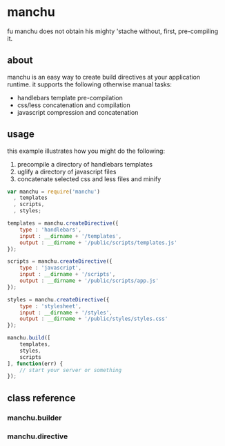 manchu
======

fu manchu does not obtain his mighty 'stache without, first, pre-compiling it.

## about

manchu is an easy way to create build directives at your application runtime. it supports the following otherwise manual tasks:

* handlebars template pre-compilation
* css/less concatenation and compilation
* javascript compression and concatenation

## usage

this example illustrates how you might do the following:

1. precompile a directory of handlebars templates
2. uglify a directory of javascript files
3. concatenate selected css and less files and minify

```javascript
var manchu = require('manchu')
  , templates
  , scripts,
  , styles;

templates = manchu.createDirective({
	type : 'handlebars',
	input : __dirname + '/templates',
	output : __dirname + '/public/scripts/templates.js'
});

scripts = manchu.createDirective({
	type : 'javascript',
	input : __dirname + '/scripts',
	output : __dirname + '/public/scripts/app.js'
});

styles = manchu.createDirective({
	type : 'stylesheet',
	input : __dirname + '/styles',
	output : __dirname + '/public/styles/styles.css'
});

manchu.build([
	templates,
	styles,
	scripts
], function(err) {
	// start your server or something
});
```
## class reference

### manchu.builder

### manchu.directive